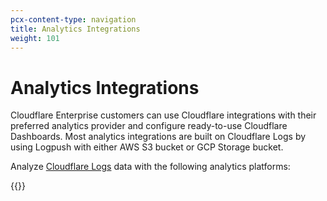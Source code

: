 ```yaml
---
pcx-content-type: navigation
title: Analytics Integrations
weight: 101
---
```


# Analytics Integrations

Cloudflare Enterprise customers can use Cloudflare integrations with their preferred analytics provider and configure ready-to-use Cloudflare Dashboards. Most analytics integrations are built on Cloudflare Logs by using Logpush with either AWS S3 bucket or GCP Storage bucket.

Analyze [Cloudflare Logs](/logs/) data with the following analytics platforms:

{{<directory-listing>}}

